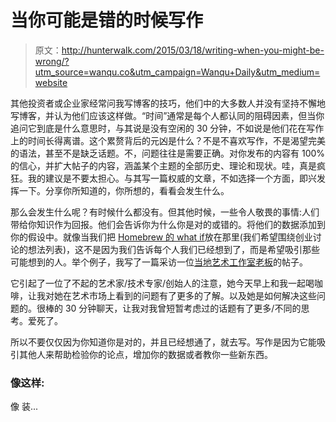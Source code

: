 # 当你可能是错的时候写作

> 原文：<http://hunterwalk.com/2015/03/18/writing-when-you-might-be-wrong/?utm_source=wanqu.co&utm_campaign=Wanqu+Daily&utm_medium=website>



其他投资者或企业家经常问我写博客的技巧，他们中的大多数人并没有坚持不懈地写博客，并认为他们应该这样做。“时间”通常是每个人都认同的阻碍因素，但当你追问它到底是什么意思时，与其说是没有空闲的 30 分钟，不如说是他们花在写作上的时间长得离谱。这个累赘背后的元凶是什么？不是不喜欢写作，不是渴望完美的语法，甚至不是缺乏话题。不，问题往往是需要正确。对你发布的内容有 100%的信心，并扩大帖子的内容，涵盖某个主题的全部历史、理论和现状。哇，真是疯狂。我的建议是不要太担心。与其写一篇权威的文章，不如选择一个方面，即兴发挥一下。分享你所知道的，你所想的，看看会发生什么。

那么会发生什么呢？有时候什么都没有。但其他时候，一些令人敬畏的事情:人们带给你知识作为回报。他们会告诉你为什么你是对的或错的。将他们的数据添加到你的假设中。就像当我们把 [Homebrew 的 what if](https://quip.com/rcLXASq4IbIj)放在那里(我们希望围绕创业讨论的想法列表)，这不是因为我们告诉每个人我们已经想到了，而是希望吸引那些可能想到的人。举个例子，我写了一篇采访一位[当地艺术工作室老板](http://hunterwalk.com/2015/02/22/do-sf-engineers-get-art-3-fish-gallery-owner-weighs-in/)的帖子。

它引起了一位了不起的艺术家/技术专家/创始人的注意，她今天早上和我一起喝咖啡，让我对她在艺术市场上看到的问题有了更多的了解。以及她是如何解决这些问题的。很棒的 30 分钟聊天，让我对我曾短暂考虑过的话题有了更多/不同的思考。爱死了。

所以不要仅仅因为你知道你是对的，并且已经想通了，就去写。写作是因为它能吸引其他人来帮助检验你的论点，增加你的数据或者教你一些新东西。

### 像这样:

像 装...

